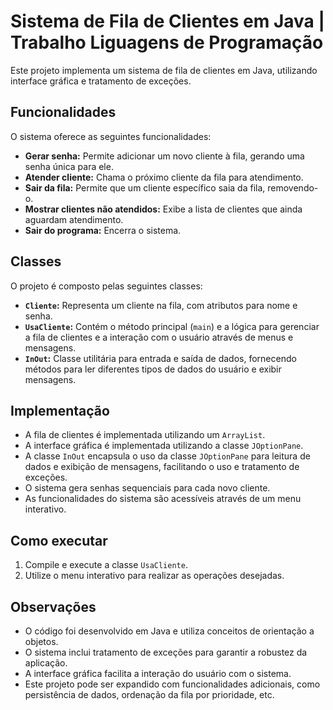 # Sistema de Fila de Clientes em Java | Trabalho Liguagens de Programação

Este projeto implementa um sistema de fila de clientes em Java, utilizando interface gráfica e tratamento de exceções.

## Funcionalidades

O sistema oferece as seguintes funcionalidades:

* **Gerar senha:** Permite adicionar um novo cliente à fila, gerando uma senha única para ele.
* **Atender cliente:** Chama o próximo cliente da fila para atendimento.
* **Sair da fila:** Permite que um cliente específico saia da fila, removendo-o.
* **Mostrar clientes não atendidos:** Exibe a lista de clientes que ainda aguardam atendimento.
* **Sair do programa:** Encerra o sistema.

## Classes

O projeto é composto pelas seguintes classes:

* **`Cliente`:** Representa um cliente na fila, com atributos para nome e senha.
* **`UsaCliente`:** Contém o método principal (`main`) e a lógica para gerenciar a fila de clientes e a interação com o usuário através de menus e mensagens.
* **`InOut`:** Classe utilitária para entrada e saída de dados, fornecendo métodos para ler diferentes tipos de dados do usuário e exibir mensagens.

## Implementação

* A fila de clientes é implementada utilizando um `ArrayList`.
* A interface gráfica é implementada utilizando a classe `JOptionPane`.
* A classe `InOut` encapsula o uso da classe `JOptionPane` para leitura de dados e exibição de mensagens, facilitando o uso e tratamento de exceções.
* O sistema gera senhas sequenciais para cada novo cliente.
* As funcionalidades do sistema são acessíveis através de um menu interativo.

## Como executar

1. Compile e execute a classe `UsaCliente`.
2. Utilize o menu interativo para realizar as operações desejadas.

## Observações

* O código foi desenvolvido em Java e utiliza conceitos de orientação a objetos.
* O sistema inclui tratamento de exceções para garantir a robustez da aplicação.
* A interface gráfica facilita a interação do usuário com o sistema.
* Este projeto pode ser expandido com funcionalidades adicionais, como persistência de dados, ordenação da fila por prioridade, etc.
